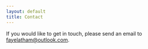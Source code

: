 ```yaml
---
layout: default
title: Contact
---
```

If you would like to get in touch, please send an email to <a href="mailto:fayelatham@outlook.com">fayelatham@outlook.com</a>.